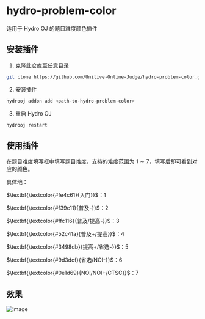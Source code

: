 # hydro-problem-color

适用于 Hydro OJ 的题目难度颜色插件

## 安装插件

1. 克隆此仓库至任意目录

```bash
git clone https://github.com/Unitive-Online-Judge/hydro-problem-color.git
```

2. 安装插件

```bash
hydrooj addon add <path-to-hydro-problem-color>
```

3. 重启 Hydro OJ

```bash
hydrooj restart
```

## 使用插件

在题目难度填写框中填写题目难度，支持的难度范围为 $1 \sim 7$，填写后即可看到对应的颜色。

具体地：

$\textbf{\textcolor{#fe4c61}{入门}}$：1

$\textbf{\textcolor{#f39c11}{普及-}}$：2

$\textbf{\textcolor{#ffc116}{普及/提高-}}$：3

$\textbf{\textcolor{#52c41a}{普及+/提高}}$：4

$\textbf{\textcolor{#3498db}{提高+/省选-}}$：5

$\textbf{\textcolor{#9d3dcf}{省选/NOI-}}$：6

$\textbf{\textcolor{#0e1d69}{NOI/NOI+/CTSC}}$：7

## 效果

![image](https://github.com/user-attachments/assets/202a577d-4612-4234-bcc0-41c2577061cd)

